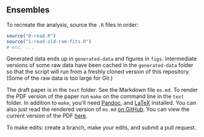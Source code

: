 ## Ensembles

To recreate the analysis, source the `.R` files in order:

```R
source("0-read.R")
source("1-read-old-ram-fits.R")
# etc. ...
```

Generated data ends up in `generated-data` and figures in `figs`. Intermediate versions of some raw data have been cached in the `generated-data` folder so that the script will run from a freshly cloned version of this repository. (Some of the raw data is too large for Git.)

The draft paper is in the `text` folder. See the Markdown file `ms.md`. To render the PDF version of the paper run `make` on the command line in the `text` folder. In addition to `make`, you'll need [Pandoc](http://pandoc.org), and [LaTeX](http://latex-project.org) installed. You can also just read the rendered version of `ms.md` [on GitHub](https://github.com/datalimited/ensembles/blob/master/text/ms.md). You can view the current version of the PDF [here](https://dl.dropboxusercontent.com/u/254940/anderson-etal-ensembles-v0.2.pdf).

To make edits: create a branch, make your edits, and submit a pull request.
